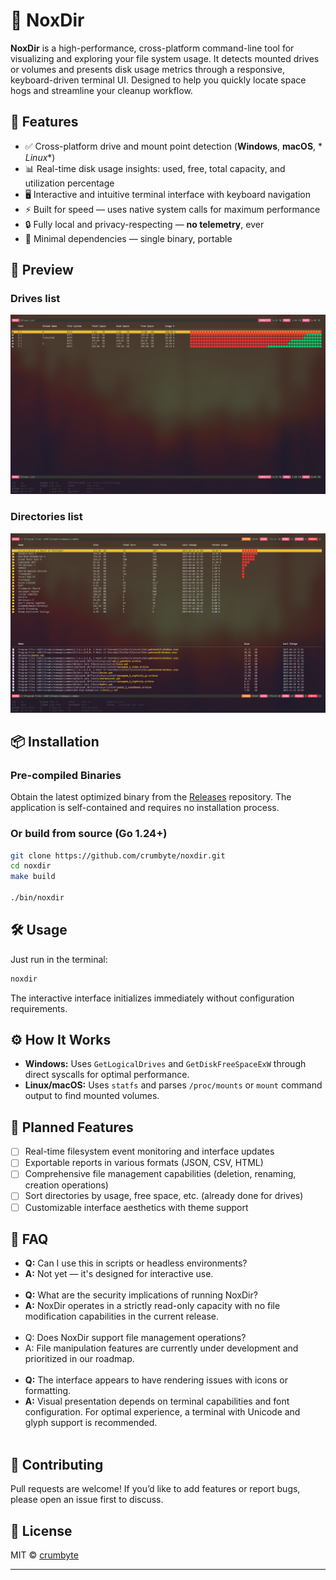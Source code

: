 # 🧹 NoxDir

**NoxDir** is a high-performance, cross-platform command-line tool for
visualizing and exploring your file system usage. It detects mounted drives or
volumes and presents disk usage metrics through a responsive, keyboard-driven
terminal UI. Designed to help you quickly locate space hogs and streamline your
cleanup workflow.

## 🚀 Features

- ✅ Cross-platform drive and mount point detection (**Windows**, **macOS**, *
  *Linux**)
- 📊 Real-time disk usage insights: used, free, total capacity, and utilization
  percentage
- 🖥️ Interactive and intuitive terminal interface with keyboard navigation
- ⚡ Built for speed — uses native system calls for maximum performance
- 🔒 Fully local and privacy-respecting — **no telemetry**, ever
- 🧰 Minimal dependencies — single binary, portable

## 📸 Preview

### Drives list

![The San Juan Mountains are beautiful!](/img/drives.png "drives list")

### Directories list

![The San Juan Mountains are beautiful!](/img/dirs.png "directories list")

## 📦 Installation

### Pre-compiled Binaries

Obtain the latest optimized binary from
the [Releases](https://github.com/crumbyte/noxdir/releases) repository. The
application is self-contained and requires no installation process.

### Or build from source (Go 1.24+)

```bash
git clone https://github.com/crumbyte/noxdir.git
cd noxdir
make build

./bin/noxdir
```

## 🛠 Usage

Just run in the terminal:

```bash
noxdir
```

The interactive interface initializes immediately without configuration requirements.

## ⚙️ How It Works

- **Windows:** Uses `GetLogicalDrives` and `GetDiskFreeSpaceExW` through direct
  syscalls for optimal performance.
- **Linux/macOS:** Uses `statfs` and parses `/proc/mounts` or `mount` command
  output to find mounted volumes.

## 🧩 Planned Features

- [ ] Real-time filesystem event monitoring and interface updates
- [ ] Exportable reports in various formats (JSON, CSV, HTML)
- [ ] Comprehensive file management capabilities (deletion, renaming, creation operations)
- [ ] Sort directories by usage, free space, etc. (already done for
  drives)
- [ ] Customizable interface aesthetics with theme support

## 🙋 FAQ

- **Q:** Can I use this in scripts or headless environments?
- **A:** Not yet — it's designed for interactive use.
  <br><br>
- **Q:** What are the security implications of running NoxDir?
- **A:** NoxDir operates in a strictly read-only capacity with no file
  modification capabilities in the current release.
  <br><br>
- Q: Does NoxDir support file management operations?
- A: File manipulation features are currently under development and prioritized
  in our roadmap.
  <br><br>
- **Q:** The interface appears to have rendering issues with icons or
  formatting.
- **A:** Visual presentation depends on terminal capabilities and font
  configuration. For optimal experience, a terminal with Unicode and glyph
  support is recommended.
  <br><br>

## 🧪 Contributing

Pull requests are welcome! If you’d like to add features or report bugs, please
open an issue first to discuss.

## 📝 License

MIT © [crumbyte](https://github.com/crumbyte)

---
